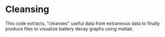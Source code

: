 # Cleansing
This code extracts, "cleanses" useful data from extraneous data to finally produce files to visualize battery decay graphs using matlab.
